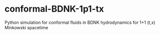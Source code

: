 # conformal-BDNK-1p1-tx
Python simulation for conformal fluids in BDNK hydrodynamics for 1+1 (t,x) Minkowski spacetime
